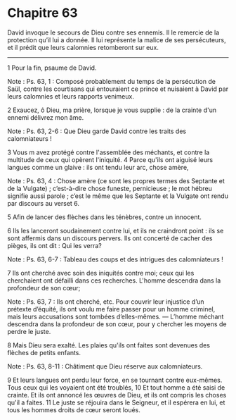 # Chapitre 63

David invoque le secours de Dieu contre ses ennemis.
Il le remercie de la protection qu’il lui a donnée.
Il lui représente la malice de ses persécuteurs, et il prédit que leurs calomnies retomberont sur eux.

***

1 Pour la fin, psaume de David.

<span class="bible-note">Note : </span> Ps. 63, 1 : Composé probablement du temps de la persécution de Saül, contre les courtisans qui entouraient ce prince et nuisaient à David par leurs calomnies et leurs rapports venimeux.


2 Exaucez, ô Dieu, ma prière, lorsque je vous supplie : de la crainte d'un ennemi délivrez mon âme.

<span class="bible-note">Note : </span> Ps. 63, 2-6 : Que Dieu garde David contre les traits des calomniateurs !

3 Vous m avez protégé contre l'assemblée des méchants, et contre la multitude de ceux qui opèrent l'iniquité. 4 Parce qu'ils ont aiguisé leurs langues comme un glaive : ils ont tendu leur arc, chose amère,

<span class="bible-note">Note : </span> Ps. 63, 4 : Chose amère (ce sont les propres termes des Septante et de la Vulgate) ; c’est-à-dire chose funeste, pernicieuse ; le mot hébreu signifie aussi parole ; c’est le même que les Septante et la Vulgate ont rendu par discours au verset 6.

5 Afin de lancer des flèches dans les ténèbres, contre un innocent.


6 Ils les lanceront soudainement contre lui, et ils ne craindront point : ils se sont affermis dans un discours pervers. Ils ont concerté de cacher des pièges, ils ont dit : Qui les verra?

<span class="bible-note">Note : </span> Ps. 63, 6-7 : Tableau des coups et des intrigues des calomniateurs !

7 Ils ont cherché avec soin des iniquités contre moi; ceux qui les cherchaient ont défailli dans ces recherches. L'homme descendra dans la profondeur de son cœur;

<span class="bible-note">Note : </span> Ps. 63, 7 : Ils ont cherché, etc. Pour couvrir leur injustice d’un prétexte d’équité, ils ont voulu me faire passer pour un homme criminel, mais leurs accusations sont tombées d’elles-mêmes. ― L’homme méchant descendra dans la profondeur de son cœur, pour y chercher les moyens de perdre le juste.


8 Mais Dieu sera exalté. Les plaies qu'ils ont faites sont devenues des flèches de petits enfants.

<span class="bible-note">Note : </span> Ps. 63, 8-11 : Châtiment que Dieu réserve aux calomniateurs.

9 Et leurs langues ont perdu leur force, en se tournant contre eux-mêmes. Tous ceux qui les voyaient ont été troublés, 10 Et tout homme a été saisi de crainte. Et ils ont annoncé les œuvres de Dieu, et ils ont compris les choses qu'il a faites. 11 Le juste se réjouira dans le Seigneur, et il espérera en lui, et tous les hommes droits de cœur seront loués.

